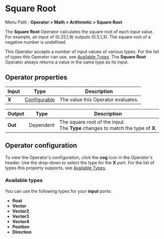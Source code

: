 # Square Root

Menu Path : **Operator > Math > Arithmetic > Square Root** 

The **Square Root** Operator calculates the square root of each input value. For example, an input of (0.25,1,9) outputs (0.5,1,3).  The square root of a negative number is undefined.

This Operator accepts a number of input values of various types. For the list of types this Operator can use, see [Available Types](#available-types). The **Square Root** Operator always returns a value in the same type as its input. 

## Operator properties

| **Input** | **Type**                                | **Description**                    |
| --------- | --------------------------------------- | ---------------------------------- |
| **X**     | [Configurable](#operator-configuration) | The value this Operator evaluates. |

| **Output** | **Type**  | **Description**                                              |
| ---------- | --------- | ------------------------------------------------------------ |
| **Out**    | Dependent | The square root of the input.<br/>The **Type** changes to match the type of **X**. |

## Operator configuration

To view the Operator's configuration, click the **cog** icon in the Operator's header. Use the drop-down to select the type for the **X** port. For the list of types this property supports, see [Available Types](#available-types).



### Available types

You can use the following types for your **input** ports:

- **float**
- **Vector**
- **Vector2**
- **Vector3**
- **Vector4**
- **Position**
- **Direction**